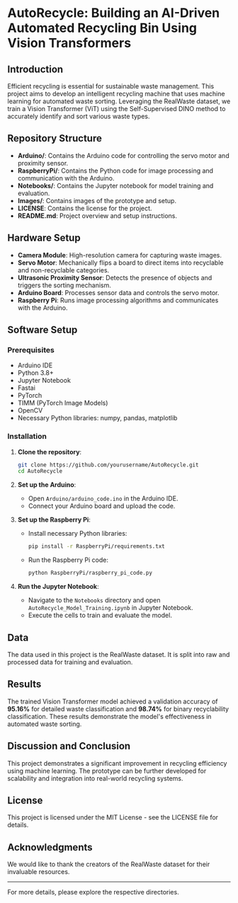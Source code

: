 # AutoRecycle: Building an AI-Driven Automated Recycling Bin Using Vision Transformers

## Introduction
Efficient recycling is essential for sustainable waste management. This project aims to develop an intelligent recycling machine that uses machine learning for automated waste sorting. Leveraging the RealWaste dataset, we train a Vision Transformer (ViT) using the Self-Supervised DINO method to accurately identify and sort various waste types.

## Repository Structure
- **Arduino/**: Contains the Arduino code for controlling the servo motor and proximity sensor.
- **RaspberryPi/**: Contains the Python code for image processing and communication with the Arduino.
- **Notebooks/**: Contains the Jupyter notebook for model training and evaluation.
- **Images/**: Contains images of the prototype and setup.
- **LICENSE**: Contains the license for the project.
- **README.md**: Project overview and setup instructions.

## Hardware Setup
- **Camera Module**: High-resolution camera for capturing waste images.
- **Servo Motor**: Mechanically flips a board to direct items into recyclable and non-recyclable categories.
- **Ultrasonic Proximity Sensor**: Detects the presence of objects and triggers the sorting mechanism.
- **Arduino Board**: Processes sensor data and controls the servo motor.
- **Raspberry Pi**: Runs image processing algorithms and communicates with the Arduino.

## Software Setup

### Prerequisites
- Arduino IDE
- Python 3.8+
- Jupyter Notebook
- Fastai
- PyTorch
- TIMM (PyTorch Image Models)
- OpenCV
- Necessary Python libraries: numpy, pandas, matplotlib

### Installation
1. **Clone the repository**:
    ```sh
    git clone https://github.com/yourusername/AutoRecycle.git
    cd AutoRecycle
    ```

2. **Set up the Arduino**:
    - Open `Arduino/arduino_code.ino` in the Arduino IDE.
    - Connect your Arduino board and upload the code.

3. **Set up the Raspberry Pi**:
    - Install necessary Python libraries:
      ```sh
      pip install -r RaspberryPi/requirements.txt
      ```
    - Run the Raspberry Pi code:
      ```sh
      python RaspberryPi/raspberry_pi_code.py
      ```

4. **Run the Jupyter Notebook**:
    - Navigate to the `Notebooks` directory and open `AutoRecycle_Model_Training.ipynb` in Jupyter Notebook.
    - Execute the cells to train and evaluate the model.

## Data
The data used in this project is the RealWaste dataset. It is split into raw and processed data for training and evaluation.

## Results
The trained Vision Transformer model achieved a validation accuracy of **95.16%** for detailed waste classification and **98.74%** for binary recyclability classification. These results demonstrate the model's effectiveness in automated waste sorting.

## Discussion and Conclusion
This project demonstrates a significant improvement in recycling efficiency using machine learning. The prototype can be further developed for scalability and integration into real-world recycling systems.

## License
This project is licensed under the MIT License - see the LICENSE file for details.

## Acknowledgments
We would like to thank the creators of the RealWaste dataset for their invaluable resources.

---

For more details, please explore the respective directories.
